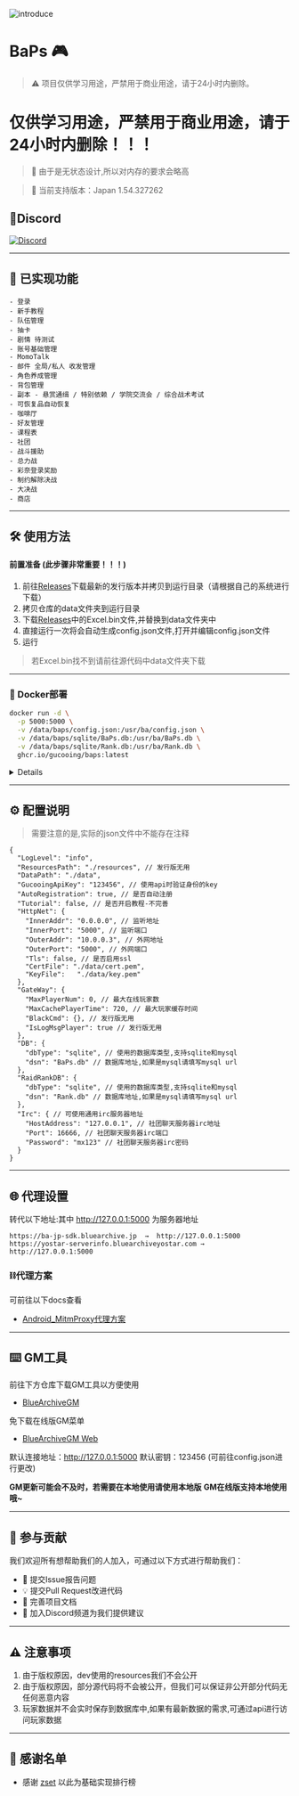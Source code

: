 ![introduce](https://socialify.git.ci/gucooing/BaPs/image?description=1&font=Source+Code+Pro&forks=1&issues=1&language=1&name=1&owner=1&pattern=Plus&pulls=1&stargazers=1&theme=Light)

# BaPs 🎮
> ⚠️ 项目仅供学习用途，严禁用于商业用途，请于24小时内删除。

# 仅供学习用途，严禁用于商业用途，请于24小时内删除！！！

> 🌟 由于是无状态设计,所以对内存的要求会略高
  
> 📅 当前支持版本：Japan 1.54.327262

## 📍Discord

[![Discord](https://img.shields.io/badge/Join-Discord-blue?logo=discord&logoSize=auto)](https://discord.gg/222yVp6pUq)


---
## 🚀 已实现功能
```
- 登录  
- 新手教程  
- 队伍管理  
- 抽卡  
- 剧情 待测试  
- 账号基础管理  
- MomoTalk  
- 邮件 全局/私人 收发管理  
- 角色养成管理  
- 背包管理  
- 副本 - 悬赏通缉 / 特别依赖 / 学院交流会 / 综合战术考试  
- 可恢复品自动恢复  
- 咖啡厅  
- 好友管理  
- 课程表  
- 社团  
- 战斗援助  
- 总力战  
- 彩奈登录奖励  
- 制约解除决战  
- 大决战  
- 商店
```
---
## 🛠️ 使用方法

#### 前置准备 (此步骤非常重要！！！)

1. 前往[Releases](https://github.com/gucooing/BaPs/releases/latest)下载最新的发行版本并拷贝到运行目录（请根据自己的系统进行下载）
2. 拷贝仓库的data文件夹到运行目录
3. 下载[Releases](https://github.com/gucooing/BaPs/releases/latest)中的Excel.bin文件,并替换到data文件夹中
4. 直接运行一次将会自动生成config.json文件,打开并编辑config.json文件
5. 运行

>若Excel.bin找不到请前往源代码中data文件夹下载
---

### 🐳 Docker部署
```bash
docker run -d \
  -p 5000:5000 \
  -v /data/baps/config.json:/usr/ba/config.json \
  -v /data/baps/sqlite/BaPs.db:/usr/ba/BaPs.db \
  -v /data/baps/sqlite/Rank.db:/usr/ba/Rank.db \
  ghcr.io/gucooing/baps:latest
``` 
<details>
你展开了一个可用的镜像加速,这个镜像加速站来源于网络

```
docker run -d \
  -p 5000:5000 \
  -v /data/baps/config.json:/usr/ba/config.json \
  -v /data/baps/sqlite/BaPs.db:/usr/ba/BaPs.db \
  -v /data/baps/sqlite/Rank.db:/usr/ba/Rank.db \
  ghcr.nju.edu.cn/gucooing/baps:latest
```
</details>

---

## ⚙️ 配置说明
>需要注意的是,实际的json文件中不能存在注释
```
{
  "LogLevel": "info",
  "ResourcesPath": "./resources", // 发行版无用
  "DataPath": "./data",
  "GucooingApiKey": "123456", // 使用api时验证身份的key
  "AutoRegistration": true, // 是否自动注册
  "Tutorial": false, // 是否开启教程-不完善
  "HttpNet": {
    "InnerAddr": "0.0.0.0", // 监听地址
    "InnerPort": "5000", // 监听端口
    "OuterAddr": "10.0.0.3", // 外网地址
    "OuterPort": "5000", // 外网端口
    "Tls": false, // 是否启用ssl
    "CertFile": "./data/cert.pem",
    "KeyFile":   "./data/key.pem"
  },
  "GateWay": {
    "MaxPlayerNum": 0, // 最大在线玩家数
    "MaxCachePlayerTime": 720, // 最大玩家缓存时间
    "BlackCmd": {}, // 发行版无用
    "IsLogMsgPlayer": true // 发行版无用
  },
  "DB": {
    "dbType": "sqlite", // 使用的数据库类型,支持sqlite和mysql
    "dsn": "BaPs.db" // 数据库地址,如果是mysql请填写mysql url
  },
  "RaidRankDB": {
    "dbType": "sqlite", // 使用的数据库类型,支持sqlite和mysql
    "dsn": "Rank.db" // 数据库地址,如果是mysql请填写mysql url
  },
  "Irc": { // 可使用通用irc服务器地址
    "HostAddress": "127.0.0.1", // 社团聊天服务器irc地址
    "Port": 16666, // 社团聊天服务器irc端口
    "Password": "mx123" // 社团聊天服务器irc密码
  }
}
```
---

## 🌐 代理设置
转代以下地址:其中 http://127.0.0.1:5000 为服务器地址
```plaintext
https://ba-jp-sdk.bluearchive.jp  →  http://127.0.0.1:5000
https://yostar-serverinfo.bluearchiveyostar.com → http://127.0.0.1:5000
```

### ⛓️代理方案

可前往以下docs查看
- [Android_MitmProxy代理方案](Android_Mitmproxy_Readme_ZH.md)

---

## ⌨️ GM工具
前往下方仓库下载GM工具以方便使用

- [BlueArchiveGM](https://github.com/PrimeStudentCouncil/BlueArchiveGM/releases/latest)

免下载在线版GM菜单

- [BlueArchiveGM Web](https://gm.bluearchive.cc)

默认连接地址：http://127.0.0.1:5000 
默认密钥：123456 (可前往config.json进行更改)

**GM更新可能会不及时，若需要在本地使用请使用本地版**
**GM在线版支持本地使用哦~**

---
## 🤝 参与贡献
我们欢迎所有想帮助我们的人加入，可通过以下方式进行帮助我们：
- 🐛 提交Issue报告问题
- 💡 提交Pull Request改进代码
- 📖 完善项目文档
- 🚀 加入Discord频道为我们提供建议
---

## ⚠️ 注意事项
1. 由于版权原因，dev使用的resources我们不会公开
2. 由于版权原因，部分源代码将不会被公开，但我们可以保证非公开部分代码无任何恶意内容
3. 玩家数据并不会实时保存到数据库中,如果有最新数据的需求,可通过api进行访问玩家数据

---
## 🤜 感谢名单

- 感谢 [zset](https://github.com/liyiheng/zset) 以此为基础实现排行榜